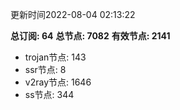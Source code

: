 更新时间2022-08-04 02:13:22

**总订阅: 64**
**总节点: 7082**
**有效节点: 2141**
- trojan节点: 143
- ssr节点: 8
- v2ray节点: 1646
- ss节点: 344
